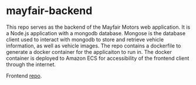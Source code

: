 # mayfair-backend
This repo serves as the backend of the Mayfair Motors web application. It is a Node.js application with a mongodb database. Mongose is the database client used to interact with mongodb to store and retrieve vehicle information, as well as vehicle images. The repo contains a dockerfile to generate a docker container for the applicaiton to run in. The docker container is deployed to Amazon ECS for accessibility of the frontend client through the internet. 

Frontend [repo]([url](https://github.com/Alebron23/mayfair-webapp)).
